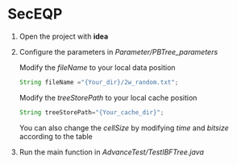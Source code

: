 # SecEQP
1. Open the project with **idea**
2. Configure the parameters in *Parameter/PBTree_parameters*

   Modify the *fileName* to your local data position
   
    ```java
    String fileName ="{Your_dir}/2w_random.txt";
    ```
    
    Modify the *treeStorePath* to your local cache position
    
    ```java
    String treeStorePath="{Your_cache_dir}";
    ```
    
    You can also change the *cellSize* by modifying *time* and *bitsize* according to the table
    
    
3. Run the main function in *AdvanceTest/TestIBFTree.java*

